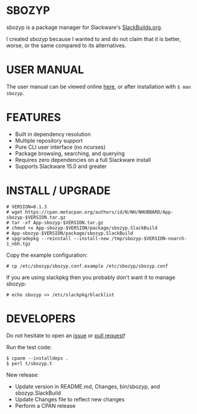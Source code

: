 # SBOZYP

sbozyp is a package manager for Slackware's [SlackBuilds.org](https://slackbuilds.org/).

I created sbozyp because I wanted to and do not claim that it is better, worse, or the same compared to its alternatives.

# USER MANUAL

The user manual can be viewed online [here](https://metacpan.org/release/NHUBBARD/App-sbozyp-0.1.3/view/bin/sbozyp), or after installation with `$ man sbozyp`.

# FEATURES

* Built in dependency resolution
* Multiple repository support
* Pure CLI user interface (no ncurses)
* Package browsing, searching, and querying
* Requires zero dependencies on a full Slackware install
* Supports Slackware 15.0 and greater

# INSTALL / UPGRADE

```
# VERSION=0.1.3
# wget https://cpan.metacpan.org/authors/id/N/NH/NHUBBARD/App-sbozyp-$VERSION.tar.gz
# tar -xf App-sbozyp-$VERSION.tar.gz
# chmod +x App-sbozyp-$VERSION/package/sbozyp.SlackBuild
# App-sbozyp-$VERSION/package/sbozyp.SlackBuild
# upgradepkg --reinstall --install-new /tmp/sbozyp-$VERSION-noarch-1_nbh.tgz
```

Copy the example configuration:
```
# cp /etc/sbozyp/sbozyp.conf.example /etc/sbozyp/sbozyp.conf
```

If you are using slackpkg then you probably don't want it to manage sbozyp:
```
# echo sbozyp >> /etc/slackpkg/blacklist
```

# DEVELOPERS

Do not hesitate to open an [issue](https://github.com/NicholasBHubbard/sbozyp/issues/new) or [pull request](https://github.com/NicholasBHubbard/sbozyp/compare)!

Run the test code:

```
$ cpanm --installdeps .
$ perl t/sbozyp.t
```

New release:

* Update version in README.md, Changes, bin/sbozyp, and sbozyp.SlackBuild
* Update Changes file to reflect new changes
* Perform a CPAN release
